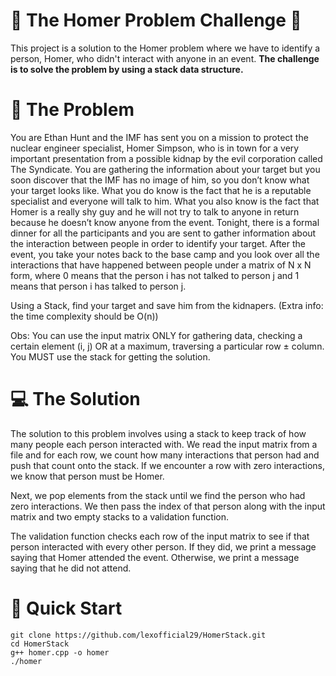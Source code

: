 # 🚀 The Homer Problem Challenge 🤔

This project is a solution to the Homer problem where we have to identify a person, Homer, who didn't interact with anyone in an event. 
**The challenge is to solve the problem by using a stack data structure.**

# 📝 The Problem

You are Ethan Hunt and the IMF has sent you on a mission to protect the nuclear engineer
specialist, Homer Simpson, who is in town for a very important presentation from a possible
kidnap by the evil corporation called The Syndicate. You are gathering the information about
your target but you soon discover that the IMF has no image of him, so you don’t know what
your target looks like. What you do know is the fact that he is a reputable specialist and
everyone will talk to him. What you also know is the fact that Homer is a really shy guy and
he will not try to talk to anyone in return because he doesn’t know anyone from the event.
Tonight, there is a formal dinner for all the participants and you are sent to gather information
about the interaction between people in order to identify your target. After the event, you take
your notes back to the base camp and you look over all the interactions that have happened
between people under a matrix of N x N form, where 0 means that the person i has not talked
to person j and 1 means that person i has talked to person j.

Using a Stack, find your target and save him from the kidnapers. (Extra info: the time
complexity should be O(n))

Obs: You can use the input matrix ONLY for gathering data, checking a certain element (i, j)
OR at a maximum, traversing a particular row ± column. You MUST use the stack for getting
the solution.

# 💻 The Solution

The solution to this problem involves using a stack to keep track of how many people each person interacted with. We read the input matrix from a file and for each row, we count how many interactions that person had and push that count onto the stack. If we encounter a row with zero interactions, we know that person must be Homer.

Next, we pop elements from the stack until we find the person who had zero interactions. We then pass the index of that person along with the input matrix and two empty stacks to a validation function.

The validation function checks each row of the input matrix to see if that person interacted with every other person. If they did, we print a message saying that Homer attended the event. Otherwise, we print a message saying that he did not attend.

# 🚀 Quick Start

    git clone https://github.com/lexofficial29/HomerStack.git
    cd HomerStack
    g++ homer.cpp -o homer
    ./homer

